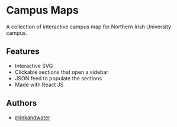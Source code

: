 # Campus Maps

A collection of interactive campus map for Northern Irish University campus.

## Features

- Interactive SVG
- Clickable sections that open a sidebar
- JSON feed to populate the sections
- Made with React JS

## Authors

- [@inkandwater](https://inkandwater.co.uk)